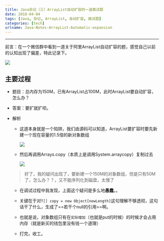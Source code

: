 ```yaml
---
title: Java杂记（三）ArrayList自动扩容的一道面试题
date: 2018-04-04
tags: [Java, 杂记, ArrayList, 自动扩容, 面试题]
categories: [tech]
urlname: Java-Notes-ArrayList-Automatic-expansion
---
```

***

前言：在一个微信群中看到一道关于阿里ArrayList自动扩容的题，感觉自己以前的认知出现了偏差，特此记录下。

![](https://image-1251774567.cosgz.myqcloud.com/blog/2018-04-04-031155.png)

<!--more-->

## 主要过程

-   题目：总内存为150M，已有ArrayList占100M，此时ArrayList要自动扩容，怎么办？

-   答案：要扩就扩呗。

-   解析

    -   这道本身就是一个陷阱，我们由源码可以知道，ArrayList要扩容时要先新建一个现在容量的1.5倍的新对象数组
        
        ![](https://image-1251774567.cosgz.myqcloud.com/blog/2018-04-04-012004.jpg)


    -   然后再调用Arrays.copy（本质上是调用System.arraycopy）复制过去

        ![](https://image-1251774567.cosgz.myqcloud.com/blog/2018-04-04-011836.jpg)

    >   好了，我的疑问出现了，要新建一个150M的对象数组，但是只有50M了，怎么办？？，又不能序列化到磁盘，太慢了

    -   在调试过程中我发现，上面这个疑问是多么地**愚蠢**。。

    -   关键在于对`T[] copy = new Object[newLength]`这句理解不够透彻，这句话干了什么，生成了==若干个null的引用==啊。
    
    -   也就是说，对象数组只有在`实际增加`（也就是put的时候）的时候才会占用内存（就是新买的钱包里没有钱一个道理）

    -   打完，收工。





